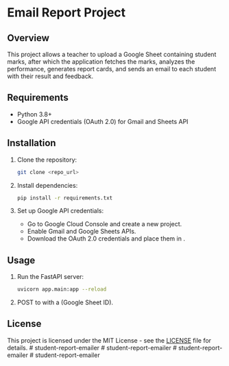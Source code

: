 # Email Report Project

## Overview
This project allows a teacher to upload a Google Sheet containing student marks, after which the application fetches the marks, analyzes the performance, generates report cards, and sends an email to each student with their result and feedback.

## Requirements
- Python 3.8+
- Google API credentials (OAuth 2.0) for Gmail and Sheets API

## Installation
1. Clone the repository:
    ```bash
    git clone <repo_url>
    ```
    
2. Install dependencies:
    ```bash
    pip install -r requirements.txt
    ```

3. Set up Google API credentials:
   - Go to Google Cloud Console and create a new project.
   - Enable Gmail and Google Sheets APIs.
   - Download the OAuth 2.0 credentials and place them in .

## Usage
1. Run the FastAPI server:
    ```bash
    uvicorn app.main:app --reload
    ```

2. POST to  with a  (Google Sheet ID).

## License
This project is licensed under the MIT License - see the [LICENSE](LICENSE) file for details.
#   s t u d e n t - r e p o r t - e m a i l e r  
 #   s t u d e n t - r e p o r t - e m a i l e r  
 #   s t u d e n t - r e p o r t - e m a i l e r  
 #   s t u d e n t - r e p o r t - e m a i l e r  
 